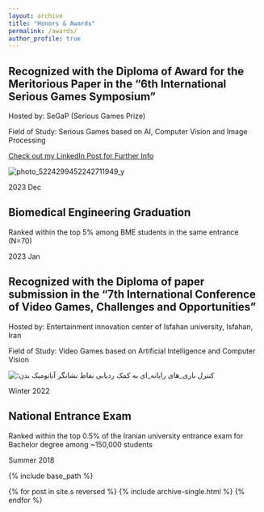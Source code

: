 ```yaml
---
layout: archive
title: "Honors & Awards"
permalink: /awards/
author_profile: true
---
```

## Recognized with the Diploma of Award for the Meritorious Paper in the “6th International Serious Games Symposium” 

Hosted by: SeGaP (Serious Games Prize)
&nbsp;

Field of Study: Serious Games based on AI, Computer Vision and Image Processing
&nbsp;

[Check out my LinkedIn Post for Further Info](https://www.linkedin.com/posts/yazdan-ghanavati_seriousgames-awardwinningresearch-computervision-activity-7147892801274277888-OzcS?utm_source=share&utm_medium=member_desktop)
&nbsp;




![photo_5224299452242711949_y](https://github.com/Yazdan-Ghanavati/Yazdan-Ghanavati.github.io/assets/137007531/5c49a96e-a2d3-4f52-a64f-f461450398a1)


2023 Dec
&nbsp;
&nbsp;
&nbsp;

## Biomedical Engineering Graduation 
Ranked within the top 5% among BME students in the same entrance (N=70)
&nbsp;

2023 Jan
&nbsp;
&nbsp;
&nbsp;

## Recognized with the Diploma of paper submission in the “7th International Conference of Video Games, Challenges and Opportunities” 
Hosted by: Entertainment innovation center of Isfahan university, Isfahan, Iran 

Field of Study: Video Games based on Artificial Intelligence and Computer Vision
&nbsp;


![کنترل بازی_های رایانه_ای به کمک ردیابی نقاط نشانگر آناتومیک بدن؛](https://github.com/Yazdan-Ghanavati/Yazdan-Ghanavati.github.io/assets/137007531/95c77c7e-d5b1-4f98-814e-0cfffa6db294)


Winter 2022
&nbsp;
&nbsp;
&nbsp;

## National Entrance Exam 
Ranked within the top 0.5% of the Iranian university entrance exam for Bachelor degree among ~150,000 students
&nbsp;

Summer 2018
&nbsp;





{% include base_path %}

{% for post in site.s reversed %}
  {% include archive-single.html %}
{% endfor %}
